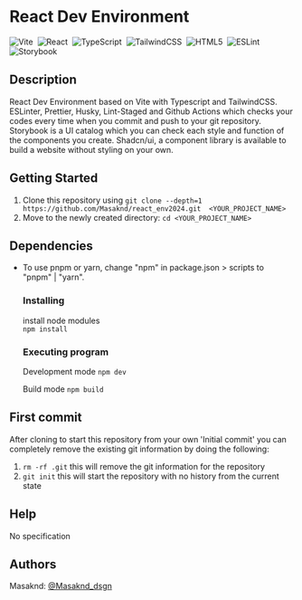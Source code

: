 # React Dev Environment

![Vite](https://img.shields.io/badge/vite-%23646CFF.svg?style=for-the-badge&logo=vite&logoColor=white)&nbsp; ![React](https://img.shields.io/badge/react-%2320232a.svg?style=for-the-badge&logo=react&logoColor=%2361DAFB)&nbsp; ![TypeScript](https://img.shields.io/badge/typescript-%23007ACC.svg?style=for-the-badge&logo=typescript&logoColor=white)&nbsp; ![TailwindCSS](https://img.shields.io/badge/tailwindcss-%2338B2AC.svg?style=for-the-badge&logo=tailwind-css&logoColor=white)&nbsp; ![HTML5](https://img.shields.io/badge/html5-%23E34F26.svg?style=for-the-badge&logo=html5&logoColor=white)&nbsp;
![ESLint](https://img.shields.io/badge/ESLint-4B3263?style=for-the-badge&logo=eslint&logoColor=white)&nbsp; ![Storybook](https://img.shields.io/badge/-Storybook-FF4785?style=for-the-badge&logo=storybook&logoColor=white)&nbsp; <br>

## Description

React Dev Environment based on Vite with Typescript and TailwindCSS.
ESLinter, Prettier, Husky, Lint-Staged and Github Actions which checks your codes every time when you commit and push to your git repository.
Storybook is a UI catalog which you can check each style and function of the components you create.
Shadcn/ui, a component library is available to build a website without styling on your own.


## Getting Started

1. Clone this repository using `git clone --depth=1 https://github.com/Masaknd/react_env2024.git  <YOUR_PROJECT_NAME>`
2. Move to the newly created directory: `cd <YOUR_PROJECT_NAME>`


## Dependencies

- To use pnpm or yarn, change "npm" in package.json > scripts to "pnpm" | "yarn".

    ### Installing

    install node modules<br>
    `npm install`

    ### Executing program

    Development mode
    `npm dev`

    Build mode
    `npm build`


## First commit
After cloning to start this repository from your own 'Initial commit' you can completely remove the existing git information by doing the following:

1. `rm -rf .git` this will remove the git information for the repository
2. `git init` this will start the repository with no history from the current state


## Help

No specification


## Authors

Masaknd:
[@Masaknd_dsgn](https://twitter.com/Masaknd_dsgn)

<!-- ## Version History
## License
## Acknowledgments
Inspiration, code snippets, etc. -->
